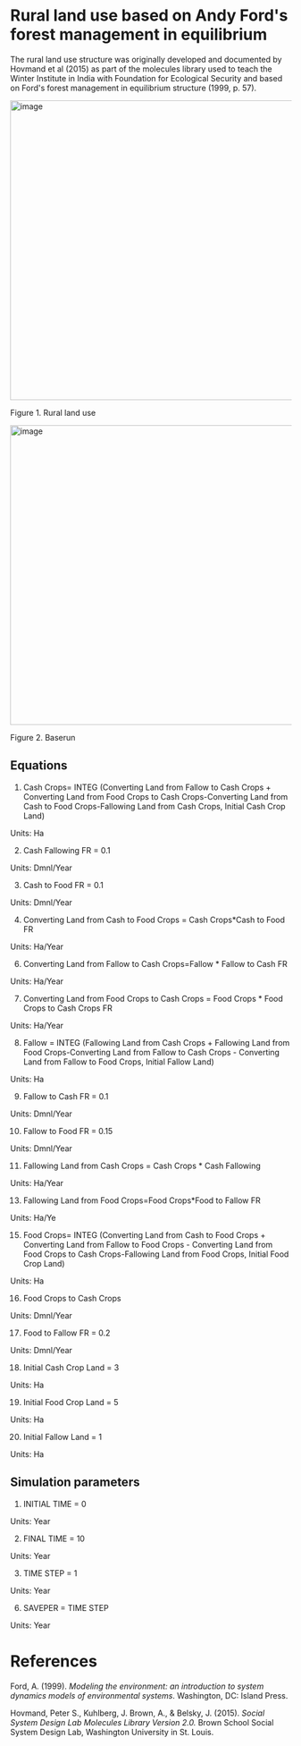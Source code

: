 # Rural land use based on Andy Ford's forest management in equilibrium
The rural land use structure was originally developed and documented by Hovmand et al (2015) as part of the molecules library used to teach the Winter Institute in India with Foundation for Ecological Security and based on Ford's forest management in equilibrium structure (1999, p. 57). 

<img width="536" alt="image" src="https://github.com/user-attachments/assets/e0f63af0-3932-4cf0-80cc-c9dba469084a">

Figure 1. Rural land use

<img width="536" alt="image" src="https://github.com/user-attachments/assets/7f1ae76a-9f46-4e87-90d6-66e55c08a40d">

Figure 2. Baserun

## Equations 


1. Cash Crops= INTEG (Converting Land from Fallow to Cash Crops + Converting Land from Food Crops to Cash Crops-Converting Land from Cash to Food Crops-Fallowing Land from Cash Crops, Initial Cash Crop Land)

Units: Ha

2. Cash Fallowing FR = 0.1

Units: Dmnl/Year

3. Cash to Food FR = 0.1 

Units: Dmnl/Year

4. Converting Land from Cash to Food Crops = Cash Crops*Cash to Food FR

Units:  Ha/Year
   
6. Converting Land from Fallow to Cash Crops=Fallow * Fallow to Cash FR

Units:  Ha/Year

7. Converting Land from Food Crops to Cash Crops = Food Crops * Food Crops to Cash Crops FR

Units: Ha/Year

8. Fallow = INTEG (Fallowing Land from Cash Crops + Fallowing Land from Food Crops-Converting Land from Fallow to Cash Crops - Converting Land from Fallow to Food Crops, Initial Fallow Land)

Units: Ha

9. Fallow to Cash FR = 0.1

Units: Dmnl/Year

10. Fallow to Food FR = 0.15

Units: Dmnl/Year

11. Fallowing Land from Cash Crops = Cash Crops * Cash Fallowing 

Units: Ha/Year

13. Fallowing Land from Food Crops=Food Crops*Food to Fallow FR

Units:  Ha/Ye

15. Food Crops= INTEG (Converting Land from Cash to Food Crops + Converting Land from Fallow to Food Crops - Converting Land from Food Crops to Cash Crops-Fallowing Land from Food Crops, Initial Food Crop Land)

Units: Ha

16. Food Crops to Cash Crops

Units: Dmnl/Year

17. Food to Fallow FR = 0.2 

Units: Dmnl/Year

18. Initial Cash Crop Land = 3 

Units: Ha

19. Initial Food Crop Land = 5 

Units: Ha

20. Initial Fallow Land = 1 

Units: Ha

## Simulation parameters

1. INITIAL TIME = 0 

Units: Year

2. FINAL TIME = 10 

Units: Year

3. TIME STEP = 1

Units: Year

6. SAVEPER = TIME STEP 

Units: Year

# References

Ford, A. (1999). *Modeling the environment: an introduction to system dynamics models of environmental systems*. Washington, DC: Island Press.

Hovmand, Peter S., Kuhlberg, J. Brown, A., & Belsky, J. (2015). *Social System Design Lab Molecules Library Version 2.0.* Brown School Social System Design Lab, Washington University in St. Louis.



